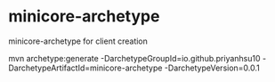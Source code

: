 # minicore-archetype
minicore-archetype for client creation


mvn archetype:generate
     -DarchetypeGroupId=io.github.priyanhsu10 
     -DarchetypeArtifactId=minicore-archetype 
     -DarchetypeVersion=0.0.1